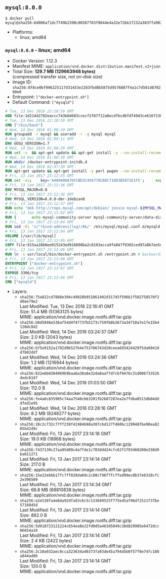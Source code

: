 ## `mysql:8.0.0`

```console
$ docker pull mysql@sha256:6d006af1dc7749b2390c00367763f8644e4a32e72bb1f232a383ffa9027514ef
```

-	Platforms:
	-	linux; amd64

### `mysql:8.0.0` - linux; amd64

-	Docker Version: 1.12.3
-	Manifest MIME: `application/vnd.docker.distribution.manifest.v2+json`
-	Total Size: **129.7 MB (129663948 bytes)**  
	(compressed transfer size, not on-disk size)
-	Image ID: `sha256:8f8ce0bf096225117d31453e2283fbd8b5875d9576807f4a1c7d5014870200e0`
-	Entrypoint: `["docker-entrypoint.sh"]`
-	Default Command: `["mysqld"]`

```dockerfile
# Tue, 13 Dec 2016 22:10:59 GMT
ADD file:1d214d2782eaccc743b8d683ccecf2f87f12a0ecdfbcd6fdf4943ce616f23870 in / 
# Tue, 13 Dec 2016 22:10:59 GMT
CMD ["/bin/bash"]
# Wed, 14 Dec 2016 01:00:10 GMT
RUN groupadd -r mysql && useradd -r -g mysql mysql
# Wed, 14 Dec 2016 01:00:11 GMT
ENV GOSU_VERSION=1.7
# Wed, 14 Dec 2016 01:00:29 GMT
RUN set -x 	&& apt-get update && apt-get install -y --no-install-recommends ca-certificates wget && rm -rf /var/lib/apt/lists/* 	&& wget -O /usr/local/bin/gosu "https://github.com/tianon/gosu/releases/download/$GOSU_VERSION/gosu-$(dpkg --print-architecture)" 	&& wget -O /usr/local/bin/gosu.asc "https://github.com/tianon/gosu/releases/download/$GOSU_VERSION/gosu-$(dpkg --print-architecture).asc" 	&& export GNUPGHOME="$(mktemp -d)" 	&& gpg --keyserver ha.pool.sks-keyservers.net --recv-keys B42F6819007F00F88E364FD4036A9C25BF357DD4 	&& gpg --batch --verify /usr/local/bin/gosu.asc /usr/local/bin/gosu 	&& rm -r "$GNUPGHOME" /usr/local/bin/gosu.asc 	&& chmod +x /usr/local/bin/gosu 	&& gosu nobody true 	&& apt-get purge -y --auto-remove ca-certificates wget
# Wed, 14 Dec 2016 01:00:30 GMT
RUN mkdir /docker-entrypoint-initdb.d
# Wed, 14 Dec 2016 02:47:50 GMT
RUN apt-get update && apt-get install -y perl pwgen --no-install-recommends && rm -rf /var/lib/apt/lists/*
# Fri, 13 Jan 2017 23:12:35 GMT
RUN set -ex; 	key='A4A9406876FCBD3C456770C88C718D3B5072E1F5'; 	export GNUPGHOME="$(mktemp -d)"; 	gpg --keyserver ha.pool.sks-keyservers.net --recv-keys "$key"; 	gpg --export "$key" > /etc/apt/trusted.gpg.d/mysql.gpg; 	rm -r "$GNUPGHOME"; 	apt-key list > /dev/null
# Fri, 13 Jan 2017 23:12:36 GMT
ENV MYSQL_MAJOR=8.0
# Fri, 13 Jan 2017 23:12:36 GMT
ENV MYSQL_VERSION=8.0.0-dmr-1debian8
# Fri, 13 Jan 2017 23:12:37 GMT
RUN echo "deb http://repo.mysql.com/apt/debian/ jessie mysql-${MYSQL_MAJOR}" > /etc/apt/sources.list.d/mysql.list
# Fri, 13 Jan 2017 23:13:02 GMT
RUN { 		echo mysql-community-server mysql-community-server/data-dir select ''; 		echo mysql-community-server mysql-community-server/root-pass password ''; 		echo mysql-community-server mysql-community-server/re-root-pass password ''; 		echo mysql-community-server mysql-community-server/remove-test-db select false; 	} | debconf-set-selections 	&& apt-get update && apt-get install -y mysql-server="${MYSQL_VERSION}" && rm -rf /var/lib/apt/lists/* 	&& rm -rf /var/lib/mysql && mkdir -p /var/lib/mysql /var/run/mysqld 	&& chown -R mysql:mysql /var/lib/mysql /var/run/mysqld 	&& chmod 777 /var/run/mysqld
# Fri, 13 Jan 2017 23:13:04 GMT
RUN sed -Ei 's/^(bind-address|log)/#&/' /etc/mysql/mysql.conf.d/mysqld.cnf 	&& echo '[mysqld]\nskip-host-cache\nskip-name-resolve' > /etc/mysql/conf.d/docker.cnf
# Fri, 13 Jan 2017 23:13:04 GMT
VOLUME [/var/lib/mysql]
# Fri, 13 Jan 2017 23:13:05 GMT
COPY file:915aa28b0ee915243ed916898ba2c6103acca9fe847f9365ced97a8b7ee5e4c9 in /usr/local/bin/ 
# Fri, 13 Jan 2017 23:13:06 GMT
RUN ln -s usr/local/bin/docker-entrypoint.sh /entrypoint.sh # backwards compat
# Fri, 13 Jan 2017 23:13:06 GMT
ENTRYPOINT ["docker-entrypoint.sh"]
# Fri, 13 Jan 2017 23:13:07 GMT
EXPOSE 3306/tcp
# Fri, 13 Jan 2017 23:13:08 GMT
CMD ["mysqld"]
```

-	Layers:
	-	`sha256:75a822cd7888e394c49828b951061402d31745f596b1f502758570f2d0ee79e2`  
		Last Modified: Tue, 13 Dec 2016 22:16:41 GMT  
		Size: 51.4 MB (51363125 bytes)  
		MIME: application/vnd.docker.image.rootfs.diff.tar.gzip
	-	`sha256:b8d5846e536af54d4f4773fb5173c759fb8b3673a34710a7e1fe15b4120dc8d2`  
		Last Modified: Wed, 14 Dec 2016 03:24:37 GMT  
		Size: 2.0 KB (2043 bytes)  
		MIME: application/vnd.docker.image.rootfs.diff.tar.gzip
	-	`sha256:b75e9152a1702d9b527b4e753786743d20ceea693424429f5da60410d7b02ddf`  
		Last Modified: Wed, 14 Dec 2016 03:24:36 GMT  
		Size: 1.2 MB (1216944 bytes)  
		MIME: application/vnd.docker.image.rootfs.diff.tar.gzip
	-	`sha256:832e6b0304969b9baa6a38a8e32da0aaf7d7cbf9476c31d006f335264edc6147`  
		Last Modified: Wed, 14 Dec 2016 01:03:50 GMT  
		Size: 112.0 B  
		MIME: application/vnd.docker.image.rootfs.diff.tar.gzip
	-	`sha256:fe4a6c835905c74aa7540cb63201fb2b87287ea2e7fdba0513db04dddfed1e95`  
		Last Modified: Wed, 14 Dec 2016 03:28:16 GMT  
		Size: 8.2 MB (8248277 bytes)  
		MIME: application/vnd.docker.image.rootfs.diff.tar.gzip
	-	`sha256:28c2c732c77ff239f41984b98a307c6d127f460bc129948fbe90ea8205b42d9c`  
		Last Modified: Fri, 13 Jan 2017 23:14:18 GMT  
		Size: 19.0 KB (18968 bytes)  
		MIME: application/vnd.docker.image.rootfs.diff.tar.gzip
	-	`sha256:f437130c27aa95d09c4a7fde1c783ddd24cfc62f1f93460200e338d9ba611271`  
		Last Modified: Fri, 13 Jan 2017 23:14:14 GMT  
		Size: 217.0 B  
		MIME: application/vnd.docker.image.rootfs.diff.tar.gzip
	-	`sha256:15e22eb6b17fc7ff828da69c2c88cf96f7fcffed99ec8b37e6318cfc2e396509`  
		Last Modified: Fri, 13 Jan 2017 23:14:34 GMT  
		Size: 68.8 MB (68810838 bytes)  
		MIME: application/vnd.docker.image.rootfs.diff.tar.gzip
	-	`sha256:e2e530fa4e84a92dfa93c6c5c133649525f775ed5af96df2521f37be5716845d`  
		Last Modified: Fri, 13 Jan 2017 23:14:14 GMT  
		Size: 882.0 B  
		MIME: application/vnd.docker.image.rootfs.diff.tar.gzip
	-	`sha256:5d918723121224c654ea8e22fd0d5a463d5049c38d829905e6472dcc06654a10`  
		Last Modified: Fri, 13 Jan 2017 23:14:14 GMT  
		Size: 2.4 KB (2422 bytes)  
		MIME: application/vnd.docker.image.rootfs.diff.tar.gzip
	-	`sha256:2c10a932aec0cca323634a40373fa93de45a794d5b0f57f0e74fc188a844ad86`  
		Last Modified: Fri, 13 Jan 2017 23:14:14 GMT  
		Size: 120.0 B  
		MIME: application/vnd.docker.image.rootfs.diff.tar.gzip
